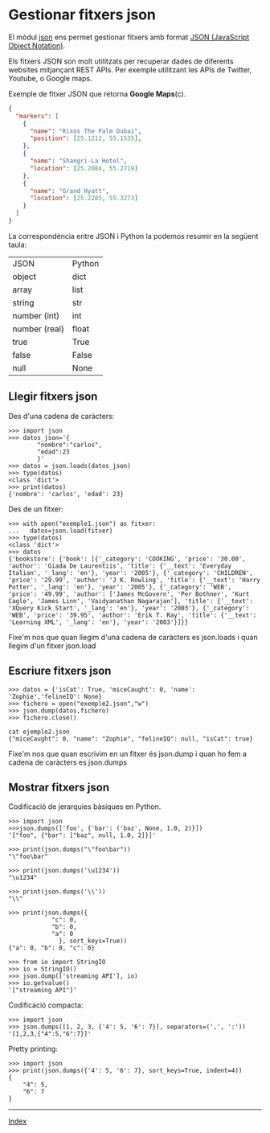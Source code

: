 # Gestionar fitxers json

El mòdul [json](https://docs.python.org/3.11/library/json.html) ens permet gestionar fitxers amb format [JSON (JavaScript Object Notation)](http://json.org/).

Els fitxers JSON son molt utilitzats per recuperar dades de diferents websites mitjançant REST APIs. Per exemple utilitzant les APIs de Twitter, Youtube, o Google maps.

Exemple de fitxer JSON que retorna **Google Maps**(c).
```json
{
  "markers": [
    {
      "name": "Rixos The Palm Dubai",
      "position": [25.1212, 55.1535],
    },
    {
      "name": "Shangri-La Hotel",
      "location": [25.2084, 55.2719]
    },
    {
      "name": "Grand Hyatt",
      "location": [25.2285, 55.3273]
    }
  ]
}
```

La correspondència entre JSON i Python la podemos resumir en la següent taula:
<table>
	<tr><td>JSON</td><td>Python</td></tr>
	<tr><td>object</td><td>dict</td></tr>
	<tr><td>array</td><td>list</td></tr>
	<tr><td>string</td><td>str</td></tr>
	<tr><td>number (int)</td><td>int</td></tr>
	<tr><td>number (real)</td><td>float</td></tr>
	<tr><td>true</td><td>True</td></tr>
	<tr><td>false</td><td>False</td></tr>
	<tr><td>null</td><td>None</td></tr>
</table>

## Llegir fitxers json

Des d'una cadena de caràcters:

	>>> import json
	>>> datos_json='{
			"nombre":"carlos",
			"edad":23
			}'
	>>> datos = json.loads(datos_json)
	>>> type(datos)
	<class 'dict'>
	>>> print(datos)
	{'nombre': 'carlos', 'edad': 23}

Des de un fitxer:

	>>> with open("exemple1.json") as fitxer:
	...   datos=json.load(fitxer)
	>>> type(datos)
	<class 'dict'>
	>>> datos
	{'bookstore': {'book': [{'_category': 'COOKING', 'price': '30.00', 'author': 'Giada De Laurentiis', 'title': {'__text': 'Everyday Italian', '_lang': 'en'}, 'year': '2005'}, {'_category': 'CHILDREN', 'price': '29.99', 'author': 'J K. Rowling', 'title': {'__text': 'Harry Potter', '_lang': 'en'}, 'year': '2005'}, {'_category': 'WEB', 'price': '49.99', 'author': ['James McGovern', 'Per Bothner', 'Kurt Cagle', 'James Linn', 'Vaidyanathan Nagarajan'], 'title': {'__text': 'XQuery Kick Start', '_lang': 'en'}, 'year': '2003'}, {'_category': 'WEB', 'price': '39.95', 'author': 'Erik T. Ray', 'title': {'__text': 'Learning XML', '_lang': 'en'}, 'year': '2003'}]}}


Fixe'm nos que quan llegim d'una cadena de caràcters es json.loads i quan llegim d'un fitxer json.load

	
## Escriure fitxers json

	>>> datos = {'isCat': True, 'miceCaught': 0, 'name': 'Zophie','felineIQ': None}
	>>> fichero = open("exemple2.json","w")
	>>> json.dump(datos,fichero)
	>>> fichero.close()

	cat ejemplo2.json 
	{"miceCaught": 0, "name": "Zophie", "felineIQ": null, "isCat": true}

Fixe'm nos que quan escrivim en un fitxer és json.dump i quan ho fem a cadena de caràcters es json.dumps

## Mostrar fitxers json

Codificació de jerarquies bàsiques en Python.

	>>> import json
	>>>json.dumps(['foo', {'bar': ('baz', None, 1.0, 2)}])
	'["foo", {"bar": ["baz", null, 1.0, 2]}]'

	>>> print(json.dumps("\"foo\bar"))
	"\"foo\bar"

	>>> print(json.dumps('\u1234'))
	"\u1234"

	>>> print(json.dumps('\\'))
	"\\"

	>>> print(json.dumps({
				"c": 0, 
				"b": 0, 
				"a": 0
			      }, sort_keys=True))
	{"a": 0, "b": 0, "c": 0}

	>>> from io import StringIO
	>>> io = StringIO()
	>>> json.dump(['streaming API'], io)	
	>>> io.getvalue()
	'["streaming API"]'

Codificació compacta:

	>>> import json
	>>> json.dumps([1, 2, 3, {'4': 5, '6': 7}], separators=(',', ':'))
	'[1,2,3,{"4":5,"6":7}]'

Pretty printing:

	>>> import json
	>>> print(json.dumps({'4': 5, '6': 7}, sort_keys=True, indent=4))
	{
    	"4": 5,
    	"6": 7
	}


***
[Index](../../../README.md)
